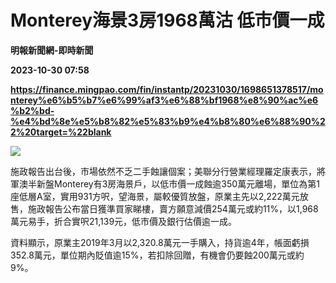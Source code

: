 # Monterey海景3房1968萬沽 低市價一成
**明報新聞網-即時新聞**

**2023-10-30 07:58**

**https://finance.mingpao.com/fin/instantp/20231030/1698651378517/monterey%e6%b5%b7%e6%99%af3%e6%88%bf1968%e8%90%ac%e6%b2%bd-%e4%bd%8e%e5%b8%82%e5%83%b9%e4%b8%80%e6%88%90%22%20target=%22blank**

![](https://fs.mingpao.com/fin/20231030/s00011/fb103efc0235136f7e129080fe43ad14.jpg)

施政報告出台後，市場依然不乏二手蝕讓個案；美聯分行營業經理羅定康表示，將軍澳半新盤Monterey有3房海景戶，以低市價一成蝕逾350萬元離場，單位為第1座低層A室，實用931方呎，望海景，屬較優質放盤，原業主先以2,222萬元放售，施政報告公布當日獲準買家睇樓，賣方願意減價254萬元或約11%，以1,968萬元易手，折合實呎21,139元，低市價及銀行估價逾一成。

資料顯示，原業主2019年3月以2,320.8萬元一手購入，持貨逾4年，帳面虧損352.8萬元，單位期內貶值逾15%，若扣除回贈，有機會仍要蝕200萬元或約9%。